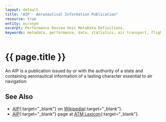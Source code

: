 ```yaml
---
layout: default
title: "AIP - Aeronautical Information Publication"
resource: true
entity: acronym
excerpt: Performance Review Unit MetaData Definitions.
keywords: metadata, performance, data, statistics, air transport, flights, europe, delay, safety
---
```

# {{ page.title }}

An AIP is a publication issued by or with the authority of a state
and containing aeronautical information of a lasting character essential to air navigation.

## See Also

* [AIP](https://en.wikipedia.org/wiki/Aeronautical_Information_Publication){:target="_blank"} on [Wikipedia][wp]{:target="_blank"}.
* [AIP](https://ext.eurocontrol.int/lexicon/index.php/Aeronautical_information_publication){:target="_blank"} page at [ATM Lexicon][lexi]{:target="_blank"}.


[lexi]: <https://ext.eurocontrol.int/lexicon/index.php/Main_Page> "ATM Lexicon"
[wp]: <https://en.wikipedia.org> "Wikipedia"